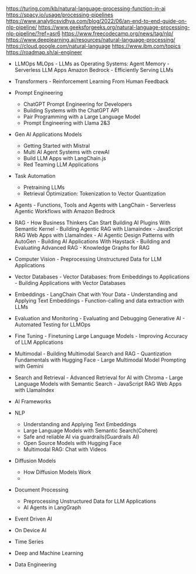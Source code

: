 https://turing.com/kb/natural-language-processing-function-in-ai
https://spacy.io/usage/processing-pipelines
https://www.analyticsvidhya.com/blog/2022/06/an-end-to-end-guide-on-nlp-pipeline/
https://www.geeksforgeeks.org/natural-language-processing-nlp-pipeline/?ref=asr6
https://www.freecodecamp.org/news/tag/nlp/
https://www.deeplearning.ai/resources/natural-language-processing/
https://cloud.google.com/natural-language
https://www.ibm.com/topics
https://roadmap.sh/ai-engineer

- LLMOps MLOps
      - LLMs as Operating Systems: Agent Memory
      - Serverless LLM Apps Amazon Bedrock
      - Efficiently Serving LLMs
- Transformers
      - Reinforcement Learning From Human Feedback
- Prompt Engineering
     - ChatGPT Prompt Engineering for Developers
     - Building Systems with the ChatGPT API
     - Pair Programming with a Large Language Model
     - Prompt Engineering with Llama 2&3
- Gen AI Applications Models
     - Getting Started with Mistral
     - Multi AI Agent Systems with crewAI
     - Build LLM Apps with LangChain.js
     - Red Teaming LLM Applications
- Task Automation
     - Pretraining LLMs
     - Retrieval Optimization: Tokenization to Vector Quantization
- Agents
      - Functions, Tools and Agents with LangChain
      - Serverless Agentic Workflows with Amazon Bedrock
  
- RAG
      - How Business Thinkers Can Start Building AI Plugins With Semantic Kernel
      - Building Agentic RAG with Llamaindex
      - JavaScript RAG Web Apps with LlamaIndex
      - AI Agentic Design Patterns with AutoGen
      - Building AI Applications With Haystack
      - Building and Evaluating Advanced RAG
      - Knowledge Graphs for RAG
- Computer Vision
      - Preprocessing Unstructured Data for LLM Applications
- Vector Databases
       - Vector Databases: from Embeddings to Applications
       - Building Applications with Vector Databases
- Embeddings
       - LangChain Chat with Your Data
       - Understanding and Applying Text Embeddings
       - Function-calling and data extraction with LLMs
- Evaluation and Monitoring
       - Evaluating and Debugging Generative AI
       - Automated Testing for LLMOps
- Fine Tuning
       - Finetuning Large Language Models
       - Improving Accuracy of LLM Applications
- Multimodal
       - Building Multimodal Search and RAG
       - Quantization Fundamentals with Hugging Face
       - Large Multimodal Model Prompting with Gemini
- Search and Retrieval
      - Advanced Retrieval for AI with Chroma
      - Large Language Models with Semantic Search
      - JavaScript RAG Web Apps with LlamaIndex
- AI Frameworks
- NLP
     - Understanding and Applying Text Embeddings
     - Large Language Models with Semantic Search(Cohere)
     - Safe and reliable AI via guardrails(Guardrails AI)
     - Open Source Models with Hugging Face
     - Multimodal RAG: Chat with Videos
  
- Diffusion Models
    - How Diffusion Models Work
    - 
- Document Processing
    - Preprocessing Unstructured Data for LLM Applications
    - AI Agents in LangGraph

- Event Driven AI
- On Device AI
- Time Series
- Deep and Machine Learning
- Data Engineering      
